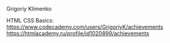 Grigoriy Klimenko

HTML CSS Basics: https://www.codecademy.com/users/GrigoriyK/achievements
https://htmlacademy.ru/profile/id1020899/achievements
